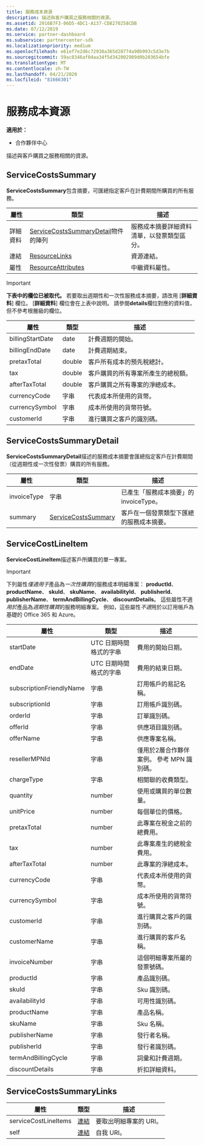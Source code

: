```yaml
---
title: 服務成本資源
description: 描述與客戶購買之服務相關的資源。
ms.assetid: 2916B7F3-06D5-4DC1-A137-CD8270258CDB
ms.date: 07/12/2019
ms.service: partner-dashboard
ms.subservice: partnercenter-sdk
ms.localizationpriority: medium
ms.openlocfilehash: e61ef7e2d6c72938a365d28774a90b993c5d3e7b
ms.sourcegitcommit: 59ac8346af04aa34f5d342002909d0b203654bfe
ms.translationtype: MT
ms.contentlocale: zh-TW
ms.lasthandoff: 04/21/2020
ms.locfileid: "81666301"
---
```

# <a name="service-costs-resources"></a>服務成本資源

**適用於：**

- 合作夥伴中心

描述與客戶購買之服務相關的資源。

## <a name="servicecostssummary"></a>ServiceCostsSummary

**ServiceCostsSummary**包含摘要，可匯總指定客戶在計費期間所購買的所有服務。

| 屬性 | 類型 | 描述 |
| -------- | ---- | ----------- |
| 詳細資料 | [ServiceCostsSummaryDetail](#servicecostssummarydetail)物件的陣列 | 服務成本摘要詳細資料清單，以發票類型區分。|
| 連結 | [ResourceLinks](utility-resources.md#resourcelinks) | 資源連結。 |
| 屬性 | [ResourceAttributes](utility-resources.md#resourceattributes) | 中繼資料屬性。 |

> [!IMPORTANT]
> **下表中的欄位已被取代。** 若要取出週期性和一次性服務成本摘要，請改用 [**詳細資料**] 欄位。 [**詳細資料**] 欄位會在上表中說明。 請參閱**details**欄位對應的資料值，但不參考根層級的欄位。

| 屬性 | 類型 | 描述 |
| -------- | ---- | ----------- |
| billingStartDate | date | 計費週期的開始。 |
| billingEndDate | date | 計費週期結束。 |
| pretaxTotal | double | 客戶所有成本的預先稅總計。 |
| tax  | double | 客戶購買的所有專案所產生的總稅額。 |
| afterTaxTotal | double | 客戶購買之所有專案的淨總成本。 |
| currencyCode | 字串 | 代表成本所使用的貨幣。 |
| currencySymbol | 字串 | 成本所使用的貨幣符號。 |
| customerId | 字串 | 進行購買之客戶的識別碼。 |

## <a name="servicecostssummarydetail"></a>ServiceCostsSummaryDetail

**ServiceCostsSummaryDetail**描述的服務成本摘要會匯總指定客戶在計費期間（從週期性或一次性發票）購買的所有服務。

| 屬性 | 類型 | 描述 |
| -------- | ---- | ----------- |
| invoiceType | 字串 | 已產生「服務成本摘要」的 invoiceType。 |
| summary | [ServiceCostsSummary](#servicecostssummary) | 客戶在一個發票類型下匯總的服務成本摘要。 |

## <a name="servicecostlineitem"></a>ServiceCostLineItem

**ServiceCostLineItem**描述客戶所購買的單一專案。

> [!IMPORTANT]
> 下列屬性*僅適用于*產品為*一次性購買*的服務成本明細專案： **productId**、 **productName**、 **skuId**、 **skuName**、 **availabilityId**、 **publisherId**、 **publisherName**、 **termAndBillingCycle**、 **discountDetails**。 這些屬性不適*用於*產品為*週期性購買*的服務明細專案。 例如，這些屬性*不適*用於以訂用帳戶為基礎的 Office 365 和 Azure。

| 屬性                 | 類型                           | 描述                                                          |
|--------------------------|--------------------------------|----------------------------------------------------------------------|
| startDate                | UTC 日期時間格式的字串 | 費用的開始日期。                                       |
| endDate                  | UTC 日期時間格式的字串 | 費用的結束日期。                                         |
| subscriptionFriendlyName | 字串                         | 訂用帳戶的易記名稱。                              |
| subscriptionId           | 字串                         | 訂用帳戶識別碼。                                         |
| orderId                  | 字串                         | 訂單識別碼。                                                |
| offerId                  | 字串                         | 供應項目識別碼。                                                |
| offerName                | 字串                         | 供應專案名稱。                                                      |
| resellerMPNId            | 字串                         | 僅用於2層合作夥伴案例。 參考 MPN 識別碼。 |
| chargeType               | 字串                         | 相關聯的收費類型。                                          |
| quantity                 | number                         | 使用或購買的單位數量。                             |
| unitPrice                | number                         | 每個單位的價格。                                                  |
| pretaxTotal              | number                         | 此專案在稅金之前的總費用。                         |
| tax                      | number                         | 此專案產生的總稅金費用。                         |
| afterTaxTotal            | number                         | 此專案的淨總成本。                                    |
| currencyCode             | 字串                         | 代表成本所使用的貨幣。                          |
| currencySymbol           | 字串                         | 成本所使用的貨幣符號。                              |
| customerId               | 字串                         | 進行購買之客戶的識別碼。                          |
| customerName             | 字串                         | 進行購買的客戶名稱。                        |
| invoiceNumber            | 字串                         | 這個明細專案所屬的發票號碼。                   |
| productId                | 字串                         | 產品識別碼。                                              |
| skuId                    | 字串                         | Sku 識別碼。                                                  |
| availabilityId           | 字串                         | 可用性識別碼。                                         |
| productName              | 字串                         | 產品名稱。                                                    |
| skuName                  | 字串                         | Sku 名稱。                                                        |
| publisherName            | 字串                         | 發行者名稱。                                                  |
| publisherId              | 字串                         | 發行者識別碼。                                            |
| termAndBillingCycle      | 字串                         | 詞彙和計費週期。                                          |
| discountDetails          | 字串                         | 折扣詳細資料。                                                |

## <a name="servicecostssummarylinks"></a>ServiceCostsSummaryLinks

| 屬性             | 類型                               | 描述                         |
|----------------------|------------------------------------|-------------------------------------|
| serviceCostLineItems | [連結](utility-resources.md#link) | 要取出明細專案的 URI。 |
| self                 | [連結](utility-resources.md#link) | 自我 URI。                       |
